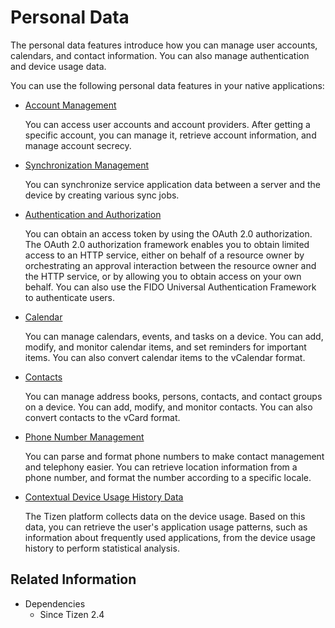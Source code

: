 # Personal Data


The personal data features introduce how you can manage user accounts, calendars, and contact information. You can also manage authentication and device usage data.

You can use the following personal data features in your native applications:

- [Account Management](account.md)

  You can access user accounts and account providers. After getting a specific account, you can manage it, retrieve account information, and manage account secrecy.

- [Synchronization Management](data-sync.md)

  You can synchronize service application data between a server and the device by creating various sync jobs.

- [Authentication and Authorization](authentication.md)

  You can obtain an access token by using the OAuth 2.0 authorization. The OAuth 2.0 authorization framework enables you to obtain limited access to an HTTP service, either on behalf of a resource owner by orchestrating an approval interaction between the resource owner and the HTTP service, or by allowing you to obtain access on your own behalf. You can also use the FIDO Universal Authentication Framework to authenticate users.

- [Calendar](calendar.md)

  You can manage calendars, events, and tasks on a device. You can add, modify, and monitor calendar items, and set reminders for important items. You can also convert calendar items to the vCalendar format.

- [Contacts](contacts.md)

  You can manage address books, persons, contacts, and contact groups on a device. You can add, modify, and monitor contacts. You can also convert contacts to the vCard format.
- [Phone Number Management](phonenumber.md)

  You can parse and format phone numbers to make contact management and telephony easier. You can retrieve location information from a phone number, and format the number according to a specific locale.

- [Contextual Device Usage History Data](context.md)

  The Tizen platform collects data on the device usage. Based on this data, you can retrieve the user's application usage patterns, such as information about frequently used applications, from the device usage history to perform statistical analysis.

## Related Information
- Dependencies
  - Since Tizen 2.4
